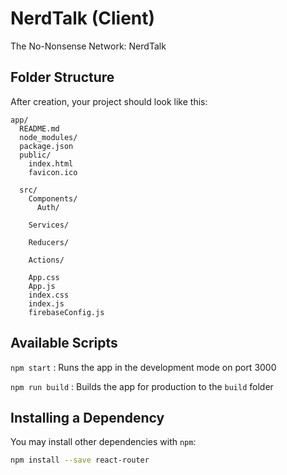# NerdTalk (Client)
The No-Nonsense Network: NerdTalk

## Folder Structure

After creation, your project should look like this:

```
app/
  README.md
  node_modules/
  package.json
  public/
    index.html
    favicon.ico
    
  src/
    Components/
      Auth/

    Services/

    Reducers/

    Actions/
  
    App.css
    App.js
    index.css
    index.js
    firebaseConfig.js
```

## Available Scripts

`npm start` : Runs the app in the development mode on port 3000

`npm run build` : Builds the app for production to the `build` folder

## Installing a Dependency

You may install other dependencies with `npm`:

```sh
npm install --save react-router
```